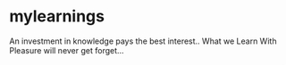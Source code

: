 # mylearnings
An investment in knowledge pays the best interest..
What we Learn With Pleasure will never get forget...
